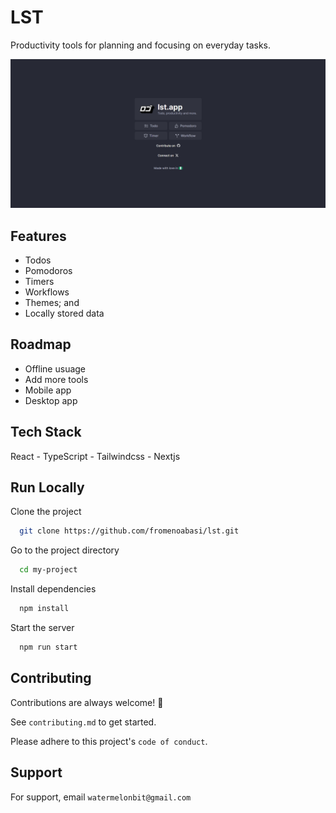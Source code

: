 # LST

Productivity tools for planning and focusing on everyday tasks.

![App Screenshot](./public/lst.png)

## Features

- Todos
- Pomodoros
- Timers
- Workflows
- Themes; and
- Locally stored data


## Roadmap

- Offline usuage
- Add more tools
- Mobile app
- Desktop app

## Tech Stack

React - TypeScript - Tailwindcss - Nextjs 

## Run Locally

Clone the project

```bash
  git clone https://github.com/fromenoabasi/lst.git
```

Go to the project directory

```bash
  cd my-project
```

Install dependencies

```bash
  npm install
```

Start the server

```bash
  npm run start
```

## Contributing

Contributions are always welcome! 👋

See `contributing.md` to get started.

Please adhere to this project's `code of conduct`.

## Support

For support, email `watermelonbit@gmail.com`

